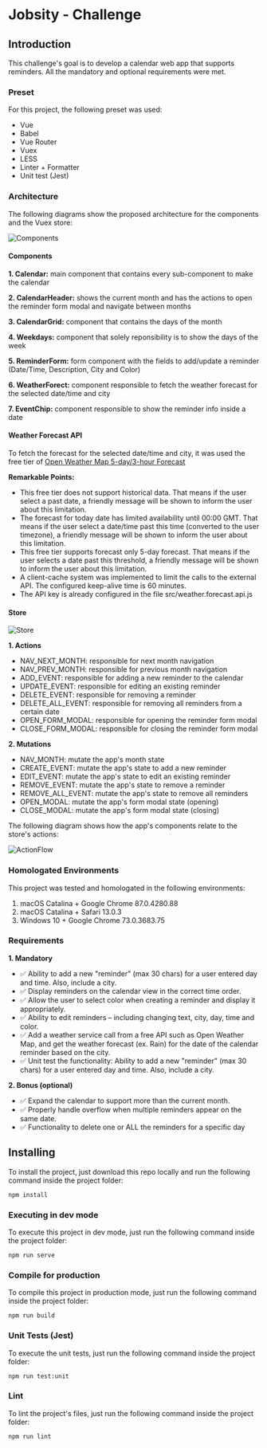 # Jobsity - Challenge

## Introduction

This challenge's goal is to develop a calendar web app that supports reminders. All the mandatory and optional requirements were met.

### Preset

For this project, the following preset was used:
- Vue
- Babel
- Vue Router
- Vuex
- LESS
- Linter + Formatter
- Unit test (Jest)

### Architecture

The following diagrams show the proposed architecture for the components and the Vuex store:

![Components](https://user-images.githubusercontent.com/7889190/101422016-6abe2300-38d4-11eb-9f9e-ad23ceb97df2.png)

#### Components

**1. Calendar:** main component that contains every sub-component to make the calendar

**2. CalendarHeader:** shows the current month and has the actions to open the reminder form modal and navigate between months

**3. CalendarGrid:** component that contains the days of the month

**4. Weekdays:** component that solely reponsibility is to show the days of the week

**5. ReminderForm:** form component with the fields to add/update a reminder (Date/Time, Description, City and Color)

**6. WeatherForect:** component responsible to fetch the weather forecast for the selected date/time and city

**7. EventChip:** component responsible to show the reminder info inside a date

#### Weather Forecast API

To fetch the forecast for the selected date/time and city, it was used the free tier of [Open Weather Map 5-day/3-hour Forecast](https://openweathermap.org/forecast5)

**Remarkable Points:**

* This free tier does not support historical data. That means if the user select a past date, a friendly message will be shown to inform the user about this limitation.
* The forecast for today date has limited availability until 00:00 GMT. That means if the user select a date/time past this time (converted to the user timezone), a friendly message will be shown to inform the user about this limitation.
* This free tier supports forecast only 5-day forecast. That means if the user selects a date past this threshold, a friendly message will be shown to inform the user about this limitation.
* A client-cache system was implemented to limit the calls to the external API. The configured keep-alive time is 60 minutes.
* The API key is already configured in the file src/weather.forecast.api.js


#### Store

![Store](https://user-images.githubusercontent.com/7889190/101422019-6abe2300-38d4-11eb-8dba-af7e5c30be27.png)

**1. Actions**
- NAV_NEXT_MONTH: responsible for next month navigation
- NAV_PREV_MONTH: responsible for previous month navigation
- ADD_EVENT: responsible for adding a new reminder to the calendar
- UPDATE_EVENT: responsible for editing an existing reminder
- DELETE_EVENT: responsible for removing a reminder
- DELETE_ALL_EVENT: responsible for removing all reminders from a certain date
- OPEN_FORM_MODAL: responsible for opening the reminder form modal
- CLOSE_FORM_MODAL: responsible for closing the reminder form modal

**2. Mutations**
- NAV_MONTH: mutate the app's month state
- CREATE_EVENT: mutate the app's state to add a new reminder
- EDIT_EVENT: mutate the app's state to edit an existing reminder
- REMOVE_EVENT: mutate the app's state to remove a reminder
- REMOVE_ALL_EVENT: mutate the app's state to remove all reminders
- OPEN_MODAL: mutate the app's form modal state (opening)
- CLOSE_MODAL: mutate the app's form modal state (closing)

The following diagram shows how the app's components relate to the store's actions:

![ActionFlow](https://user-images.githubusercontent.com/7889190/101422012-68f45f80-38d4-11eb-9704-830e4b7087ce.png)


### Homologated Environments

This project was tested and homologated in the following environments:

1. macOS Catalina + Google Chrome 87.0.4280.88
2. macOS Catalina + Safari 13.0.3
3. Windows 10 + Google Chrome 73.0.3683.75

### Requirements

**1. Mandatory**

* :white_check_mark: Ability to add a new "reminder" (max 30 chars) for a user entered day and time. Also, include a city.
* :white_check_mark: Display reminders on the calendar view in the correct time order.
* :white_check_mark: Allow the user to select color when creating a reminder and display it appropriately.
* :white_check_mark: Ability to edit reminders – including changing text, city, day, time and color.
* :white_check_mark: Add a weather service call from a free API such as Open Weather Map, and get the weather forecast (ex. Rain) for the date of the calendar reminder based on the city.
* :white_check_mark: Unit test the functionality: Ability to add a new "reminder" (max 30 chars) for a user entered day and time. Also, include a city.

**2. Bonus (optional)**

* :white_check_mark: Expand the calendar to support more than the current month.
* :white_check_mark: Properly handle overflow when multiple reminders appear on the same date.
* :white_check_mark: Functionality to delete one or ALL the reminders for a specific day

## Installing
To install the project, just download this repo locally and run the following command inside the project folder:
```
npm install
```

### Executing in dev mode
To execute this project in dev mode, just run the following command inside the project folder:
```
npm run serve
```

### Compile for production
To compile this project in production mode, just run the following command inside the project folder:
```
npm run build
```

### Unit Tests (Jest)
To execute the unit tests, just run the following command inside the project folder:
```
npm run test:unit
```

### Lint
To lint the project's files, just run the following command inside the project folder:
```
npm run lint
```
